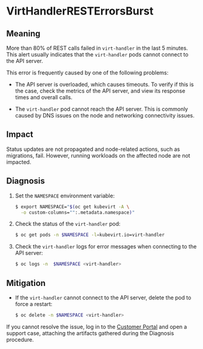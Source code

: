 # VirtHandlerRESTErrorsBurst
<!-- Edited by Jiří Herrmann, 9 Nov 2022 -->

## Meaning

More than 80% of REST calls failed in `virt-handler` in the last 5 minutes.
This alert usually indicates that the `virt-handler` pods cannot connect
to the API server.

This error is frequently caused by one of the following problems:

- The API server is overloaded, which causes timeouts. To verify if this
is the case, check the metrics of the API server, and view its response
times and overall calls.

- The `virt-handler` pod cannot reach the API server. This is commonly
caused by DNS issues on the node and networking connectivity issues.

## Impact

Status updates are not propagated and node-related actions, such as migrations,
fail. However, running workloads on the affected node are not impacted.

## Diagnosis

1. Set the `NAMESPACE` environment variable:

   ```bash
   $ export NAMESPACE="$(oc get kubevirt -A \
     -o custom-columns="":.metadata.namespace)"
   ```

2. Check the status of the `virt-handler` pod:

   ```bash
   $ oc get pods -n $NAMESPACE -l=kubevirt.io=virt-handler
   ```

3. Check the `virt-handler` logs for error messages when connecting to
the API server:

   ```bash
   $ oc logs -n  $NAMESPACE <virt-handler>
   ```

## Mitigation

- If the `virt-handler` cannot connect to the API server, delete the pod
to force a restart:

  ```bash
  $ oc delete -n $NAMESPACE <virt-handler>
  ```

If you cannot resolve the issue, log in to the
[Customer Portal](https://access.redhat.com) and open a support case,
attaching the artifacts gathered during the Diagnosis procedure.
